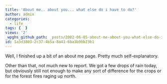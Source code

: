 ```yaml
---
title: 'About me.. about you... what else do i have to do?'
author: admin
categories:
  - life
tags: {  }
views: '2'
_wpghs_github_path: _posts/2002-06-05-about-me-about-you-what-else-do-i-have-to-do.md
id: 1a3d3803-2c37-4b5a-8a41-6ba3b9bb23b1
---
```

<p>Well, I finished up a bit of an about me page. Pretty much self-explanatory.</p>
<p>Other than that, not much new to report. We got a few drops of rain today, but obviously still not enough to make any sort of difference for the crops or for the forest fires raging up north.</p>
